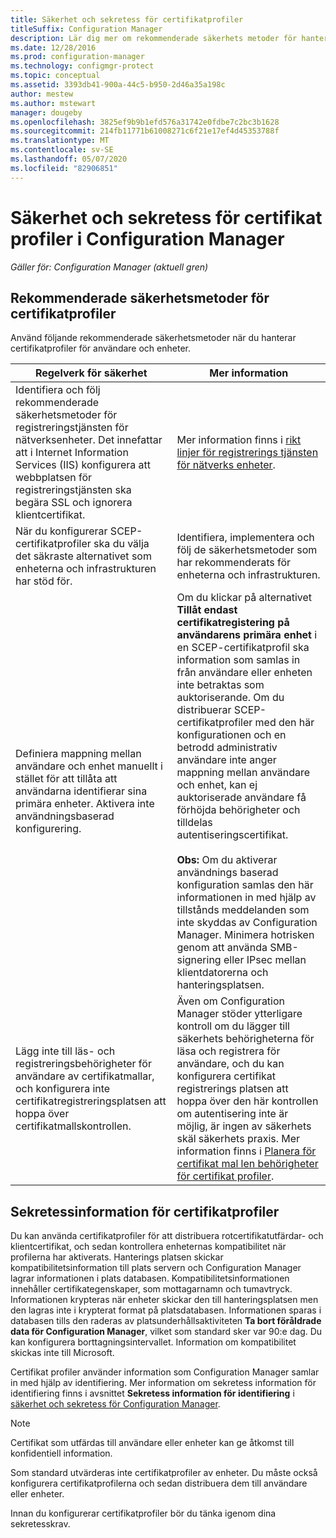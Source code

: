 ```yaml
---
title: Säkerhet och sekretess för certifikatprofiler
titleSuffix: Configuration Manager
description: Lär dig mer om rekommenderade säkerhets metoder för hantering av certifikat profiler för användare och enheter i Configuration Manager.
ms.date: 12/28/2016
ms.prod: configuration-manager
ms.technology: configmgr-protect
ms.topic: conceptual
ms.assetid: 3393db41-900a-44c5-b950-2d46a35a198c
author: mestew
ms.author: mstewart
manager: dougeby
ms.openlocfilehash: 3825ef9b9b1efd576a31742e0fdbe7c2bc3b1628
ms.sourcegitcommit: 214fb11771b61008271c6f21e17ef4d45353788f
ms.translationtype: MT
ms.contentlocale: sv-SE
ms.lasthandoff: 05/07/2020
ms.locfileid: "82906851"
---
```

# <a name="security-and-privacy-for-certificate-profiles-in-configuration-manager"></a>Säkerhet och sekretess för certifikat profiler i Configuration Manager

*Gäller för: Configuration Manager (aktuell gren)*


##  <a name="security-best-practices-for-certificate-profiles"></a>Rekommenderade säkerhetsmetoder för certifikatprofiler  
 Använd följande rekommenderade säkerhetsmetoder när du hanterar certifikatprofiler för användare och enheter.  

|Regelverk för säkerhet|Mer information|  
|----------------------------|----------------------|  
|Identifiera och följ rekommenderade säkerhetsmetoder för registreringstjänsten för nätverksenheter. Det innefattar att i Internet Information Services (IIS) konfigurera att webbplatsen för registreringstjänsten ska begära SSL och ignorera klientcertifikat.|Mer information finns i [rikt linjer för registrerings tjänsten för nätverks enheter](https://docs.microsoft.com/previous-versions/windows/it-pro/windows-server-2012-R2-and-2012/hh831498(v=ws.11)).|  
|När du konfigurerar SCEP-certifikatprofiler ska du välja det säkraste alternativet som enheterna och infrastrukturen har stöd för.|Identifiera, implementera och följ de säkerhetsmetoder som har rekommenderats för enheterna och infrastrukturen.|  
|Definiera mappning mellan användare och enhet manuellt i stället för att tillåta att användarna identifierar sina primära enheter. Aktivera inte användningsbaserad konfigurering.|Om du klickar på alternativet **Tillåt endast certifikatregistering på användarens primära enhet** i en SCEP-certifikatprofil ska information som samlas in från användare eller enheten inte betraktas som auktoriserande. Om du distribuerar SCEP-certifikatprofiler med den här konfigurationen och en betrodd administrativ användare inte anger mappning mellan användare och enhet, kan ej auktoriserade användare få förhöjda behörigheter och tilldelas autentiseringscertifikat.<br /><br /> **Obs:** Om du aktiverar användnings baserad konfiguration samlas den här informationen in med hjälp av tillstånds meddelanden som inte skyddas av Configuration Manager. Minimera hotrisken genom att använda SMB-signering eller IPsec mellan klientdatorerna och hanteringsplatsen.|  
|Lägg inte till läs- och registreringsbehörigheter för användare av certifikatmallar, och konfigurera inte certifikatregistreringsplatsen att hoppa över certifikatmallskontrollen.|Även om Configuration Manager stöder ytterligare kontroll om du lägger till säkerhets behörigheterna för läsa och registrera för användare, och du kan konfigurera certifikat registrerings platsen att hoppa över den här kontrollen om autentisering inte är möjlig, är ingen av säkerhets skäl säkerhets praxis. Mer information finns i [Planera för certifikat mal len behörigheter för certifikat profiler](../../protect/plan-design/planning-for-certificate-template-permissions.md).|  

## <a name="privacy-information-for-certificate-profiles"></a>Sekretessinformation för certifikatprofiler  
 Du kan använda certifikatprofiler för att distribuera rotcertifikatutfärdar- och klientcertifikat, och sedan kontrollera enheternas kompatibilitet när profilerna har aktiverats. Hanterings platsen skickar kompatibilitetsinformation till plats servern och Configuration Manager lagrar informationen i plats databasen. Kompatibilitetsinformationen innehåller certifikategenskaper, som mottagarnamn och tumavtryck. Informationen krypteras när enheter skickar den till hanteringsplatsen men den lagras inte i krypterat format på platsdatabasen. Informationen sparas i databasen tills den raderas av platsunderhållsaktiviteten **Ta bort föråldrade data för Configuration Manager**, vilket som standard sker var 90:e dag. Du kan konfigurera borttagningsintervallet. Information om kompatibilitet skickas inte till Microsoft.  

 Certifikat profiler använder information som Configuration Manager samlar in med hjälp av identifiering. Mer information om sekretess information för identifiering finns i avsnittet **Sekretess information för identifiering** i [säkerhet och sekretess för Configuration Manager](../../core/plan-design/security/security-and-privacy.md).  

> [!NOTE]  
>  Certifikat som utfärdas till användare eller enheter kan ge åtkomst till konfidentiell information.  

 Som standard utvärderas inte certifikatprofiler av enheter. Du måste också konfigurera certifikatprofilerna och sedan distribuera dem till användare eller enheter.  

 Innan du konfigurerar certifikatprofiler bör du tänka igenom dina sekretesskrav.  
